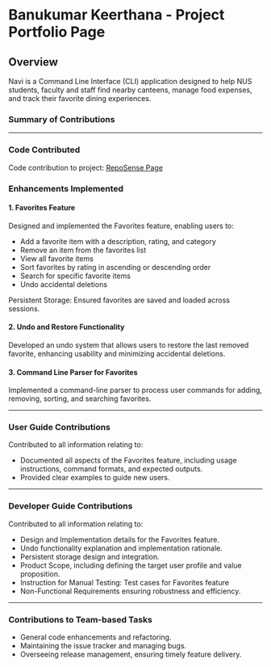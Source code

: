 # Banukumar Keerthana - Project Portfolio Page

## Overview
Navi is a Command Line Interface (CLI) application designed to help NUS students, faculty and staff
find nearby canteens, manage food expenses, and track their favorite dining experiences.

### Summary of Contributions
___
### Code Contributed
Code contribution to project:
[RepoSense Page](https://nus-cs2113-ay2425s2.github.io/tp-dashboard/?search=KeerthanaBanukumar&sort=groupTitle&sortWithin=title&timeframe=commit&mergegroup=&groupSelect=groupByRepos&breakdown=true&checkedFileTypes=docs~functional-code~test-code~other&since=2025-02-21&tabOpen=true&tabType=authorship&tabAuthor=KeerthanaBanukumar&tabRepo=AY2425S2-CS2113-W12-2%2Ftp%5Bmaster%5D&authorshipIsMergeGroup=false&authorshipFileTypes=docs~functional-code~test-code~other&authorshipIsBinaryFileTypeChecked=false&authorshipIsIgnoredFilesChecked=false&authorshipSortBy=linesOfCode)

### Enhancements Implemented
#### 1. Favorites Feature
Designed and implemented the Favorites feature, enabling users to:
* Add a favorite item with a description, rating, and category
* Remove an item from the favorites list
* View all favorite items
* Sort favorites by rating in ascending or descending order
* Search for specific favorite items
* Undo accidental deletions

Persistent Storage: Ensured favorites are saved and loaded across sessions.

#### 2. Undo and Restore Functionality
Developed an undo system that allows users to restore the last removed favorite, enhancing usability and minimizing 
accidental deletions.

#### 3. Command Line Parser for Favorites
Implemented a command-line parser to process user commands for adding, removing, sorting, and searching favorites.

___
### User Guide Contributions
Contributed to all information relating to:
* Documented all aspects of the Favorites feature, including usage instructions, command formats, and expected outputs.
* Provided clear examples to guide new users.

___
### Developer Guide Contributions
Contributed to all information relating to:
* Design and Implementation details for the Favorites feature.
* Undo functionality explanation and implementation rationale.
* Persistent storage design and integration.
* Product Scope, including defining the target user profile and value proposition.
* Instruction for Manual Testing: Test cases for Favorites feature
* Non-Functional Requirements ensuring robustness and efficiency.

___
### Contributions to Team-based Tasks
* General code enhancements and refactoring.
* Maintaining the issue tracker and managing bugs.
* Overseeing release management, ensuring timely feature delivery.

